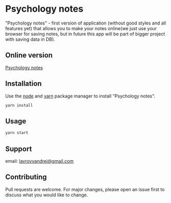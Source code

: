 # Psychology notes

"Psychology notes" - first version of application (without good styles and all features yet) that allows you to make your notes online(we just use your browser for saving notes, but in future this app will be part of bigger project with saving data in DB).

## Online version

[Psychology notes](https://clock-livid.vercel.app/)

## Installation

Use the [node](https://nodejs.org/en/download/) and [yarn](https://yarnpkg.com/cli/install) package manager to install "Psychology notes".

```bash
yarn install
```
## Usage

```bash
yarn start
```
## Support

email: lavrovvandrei@gmail.com

## Contributing
Pull requests are welcome. For major changes, please open an issue first to discuss what you would like to change.
